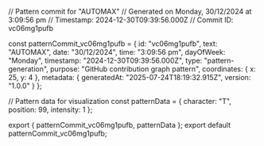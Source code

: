 // Pattern commit for "AUTOMAX"
// Generated on Monday, 30/12/2024 at 3:09:56 pm
// Timestamp: 2024-12-30T09:39:56.000Z
// Commit ID: vc06mg1pufb

const patternCommit_vc06mg1pufb = {
  id: "vc06mg1pufb",
  text: "AUTOMAX",
  date: "30/12/2024",
  time: "3:09:56 pm",
  dayOfWeek: "Monday",
  timestamp: "2024-12-30T09:39:56.000Z",
  type: "pattern-generation",
  purpose: "GitHub contribution graph pattern",
  coordinates: {
    x: 25,
    y: 4
  },
  metadata: {
    generatedAt: "2025-07-24T18:19:32.915Z",
    version: "1.0.0"
  }
};

// Pattern data for visualization
const patternData = {
  character: "T",
  position: 99,
  intensity: 1
};

export { patternCommit_vc06mg1pufb, patternData };
export default patternCommit_vc06mg1pufb;
